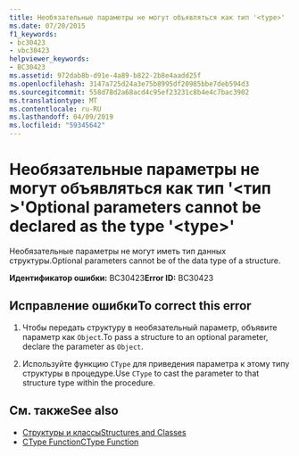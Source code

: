 ```yaml
---
title: Необязательные параметры не могут объявляться как тип '<type>'
ms.date: 07/20/2015
f1_keywords:
- bc30423
- vbc30423
helpviewer_keywords:
- BC30423
ms.assetid: 972dab8b-d91e-4a89-b822-2b8e4aadd25f
ms.openlocfilehash: 3147a725d24a3e75b8995df20985bbe7deb594d3
ms.sourcegitcommit: 558d78d2a68acd4c95ef23231c8b4e4c7bac3902
ms.translationtype: MT
ms.contentlocale: ru-RU
ms.lasthandoff: 04/09/2019
ms.locfileid: "59345642"
---
```

# <a name="optional-parameters-cannot-be-declared-as-the-type-type"></a><span data-ttu-id="bd308-102">Необязательные параметры не могут объявляться как тип '\<тип >'</span><span class="sxs-lookup"><span data-stu-id="bd308-102">Optional parameters cannot be declared as the type '\<type>'</span></span>
<span data-ttu-id="bd308-103">Необязательные параметры не могут иметь тип данных структуры.</span><span class="sxs-lookup"><span data-stu-id="bd308-103">Optional parameters cannot be of the data type of a structure.</span></span>  
  
 <span data-ttu-id="bd308-104">**Идентификатор ошибки:** BC30423</span><span class="sxs-lookup"><span data-stu-id="bd308-104">**Error ID:** BC30423</span></span>  
  
## <a name="to-correct-this-error"></a><span data-ttu-id="bd308-105">Исправление ошибки</span><span class="sxs-lookup"><span data-stu-id="bd308-105">To correct this error</span></span>  
  
1. <span data-ttu-id="bd308-106">Чтобы передать структуру в необязательный параметр, объявите параметр как `Object`.</span><span class="sxs-lookup"><span data-stu-id="bd308-106">To pass a structure to an optional parameter, declare the parameter as `Object`.</span></span>  
  
2. <span data-ttu-id="bd308-107">Используйте функцию `CType` для приведения параметра к этому типу структуры в процедуре.</span><span class="sxs-lookup"><span data-stu-id="bd308-107">Use `CType` to cast the parameter to that structure type within the procedure.</span></span>  
  
## <a name="see-also"></a><span data-ttu-id="bd308-108">См. также</span><span class="sxs-lookup"><span data-stu-id="bd308-108">See also</span></span>

- [<span data-ttu-id="bd308-109">Структуры и классы</span><span class="sxs-lookup"><span data-stu-id="bd308-109">Structures and Classes</span></span>](../../visual-basic/programming-guide/language-features/data-types/structures-and-classes.md)
- [<span data-ttu-id="bd308-110">CType Function</span><span class="sxs-lookup"><span data-stu-id="bd308-110">CType Function</span></span>](../../visual-basic/language-reference/functions/ctype-function.md)
